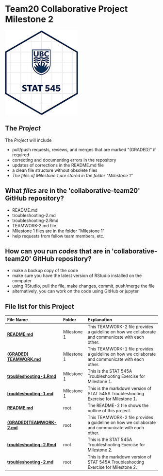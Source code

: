 # Team20 Collaborative Project Milestone 2

<a><img src="/assets/stat545-240x278.png"></a>

## The *_Project_*

The *_Project_* will include

* pull/push requests, reviews, and merges that are marked "(GRADED)" if required
* correcting and documenting errors in the repository
* updates of corrections in the README.md file
* a clean file structure without obsolete files
* _The files of Milestone 1 are stored in the folder "Milestone 1"_

## What *_files_* are in the 'collaborative-team20' GitHub repository?
* README.md
* troubleshooting-2.md
* troubleshooting-2.Rmd
* TEAMWORK-2.md file
* Milestone 1 files are in the folder "Milestone 1"
* help requests from fellow team members, etc.

## How can you run *_codes_* that are in 'collaborative-team20' GitHub repository?
* make a backup copy of the code
* make sure you have the latest version of RStudio installed on the computer
* using RStudio, pull the file, make changes, commit, push/merge the file
* alternatively, you can work on the code using GitHub or jupyter 

## **File list for this Project**

| **File Name**      | **Folder**    |       **Explanation**                          |
|:---------      |:---------      |:--------------------                            |
| **[README.md](https://github.com/stat545ubc-2023/collaborative-team20/blob/main/Milestone%201/README.md)** | Milestone 1 |  This TEAMWORK-2 file provides a guideline on how we collaborate and communicate with each other. |
| **[(GRADED) TEAMWORK.md](https://github.com/stat545ubc-2023/collaborative-team20/blob/main/Milestone%201/(GRADED)%20TEAMWORK.md)**  | Milestone 1  |  This TEAMWORK-1 file provides a guideline on how we collaborate and communicate with each other. |
| **[troubleshooting-1.Rmd](https://github.com/stat545ubc-2023/collaborative-team20/blob/main/Milestone%201/troubleshooting-1.Rmd)** | Milestone 1 |  This is the STAT 545A Troubleshooting Exercise for Milestone 1. |
| **[troubleshooting-1.md](https://github.com/stat545ubc-2023/collaborative-team20/blob/main/Milestone%201/troubleshooting-1.md)** | Milestone 1 |  This is the markdown version of STAT 545A Troubleshooting Exercise for Milestone 1. |
| **[README.md](https://github.com/stat545ubc-2023/collaborative-team20/blob/main/README.md)** | root |  The README-2 file shows the outline of this project. |
| **[(GRADED)TEAMWORK-2.md](https://github.com/stat545ubc-2023/collaborative-team20/blob/main/TEAMWORK-2.md)**  | root  |  This TEAMWORK-2 file provides a guideline on how we collaborate and communicate with each other. |
| **[troubleshooting-2.Rmd](https://github.com/stat545ubc-2023/collaborative-team20/blob/main/troubleshooting-2.Rmd)** | root |  This is the STAT 545A Troubleshooting Exercise for Milestone 2. |
|  **[troubleshooting-2.md](https://github.com/stat545ubc-2023/collaborative-team20/blob/main/troubleshooting-2.md)** | root |  This is the markdown version of STAT 545A Troubleshooting Exercise for Milestone 2. |
